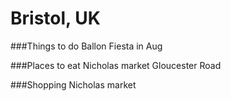 # Bristol, UK

###Things to do
Ballon Fiesta in Aug

###Places to eat
Nicholas market
Gloucester Road


###Shopping
Nicholas market
